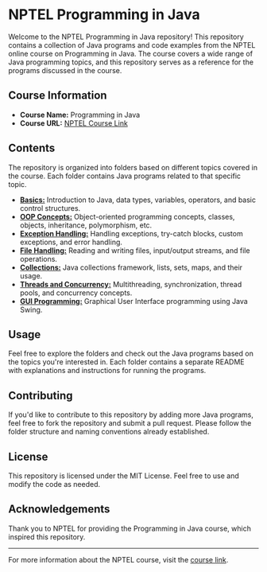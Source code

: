 # NPTEL Programming in Java

Welcome to the NPTEL Programming in Java repository! This repository contains a collection of Java programs and code examples from the NPTEL online course on Programming in Java. The course covers a wide range of Java programming topics, and this repository serves as a reference for the programs discussed in the course.

## Course Information

- **Course Name:** Programming in Java
- **Course URL:** [NPTEL Course Link](https://onlinecourses.nptel.ac.in/noc22_cs47/preview)

## Contents

The repository is organized into folders based on different topics covered in the course. Each folder contains Java programs related to that specific topic.

- [**Basics:**](Basics) Introduction to Java, data types, variables, operators, and basic control structures.
- [**OOP Concepts:**](OOP%20Concepts) Object-oriented programming concepts, classes, objects, inheritance, polymorphism, etc.
- [**Exception Handling:**](Exception%20Handling) Handling exceptions, try-catch blocks, custom exceptions, and error handling.
- [**File Handling:**](File%20Handling) Reading and writing files, input/output streams, and file operations.
- [**Collections:**](Collections) Java collections framework, lists, sets, maps, and their usage.
- [**Threads and Concurrency:**](Threads%20and%20Concurrency) Multithreading, synchronization, thread pools, and concurrency concepts.
- [**GUI Programming:**](GUI%20Programming) Graphical User Interface programming using Java Swing.

## Usage

Feel free to explore the folders and check out the Java programs based on the topics you're interested in. Each folder contains a separate README with explanations and instructions for running the programs.

## Contributing

If you'd like to contribute to this repository by adding more Java programs, feel free to fork the repository and submit a pull request. Please follow the folder structure and naming conventions already established.

## License

This repository is licensed under the MIT License. Feel free to use and modify the code as needed.

## Acknowledgements

Thank you to NPTEL for providing the Programming in Java course, which inspired this repository.

---

For more information about the NPTEL course, visit the [course link](https://onlinecourses.nptel.ac.in/noc22_cs47/preview).
